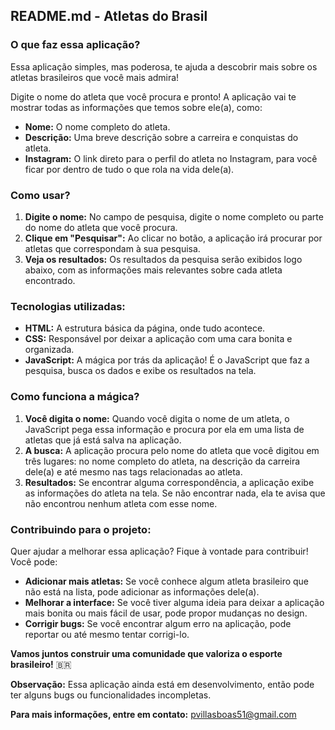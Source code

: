 ## **README.md - Atletas do Brasil**

### **O que faz essa aplicação?**

Essa aplicação simples, mas poderosa, te ajuda a descobrir mais sobre os atletas brasileiros que você mais admira! 

Digite o nome do atleta que você procura e pronto! A aplicação vai te mostrar todas as informações que temos sobre ele(a), como:

* **Nome:** O nome completo do atleta.
* **Descrição:** Uma breve descrição sobre a carreira e conquistas do atleta.
* **Instagram:** O link direto para o perfil do atleta no Instagram, para você ficar por dentro de tudo o que rola na vida dele(a).

### **Como usar?**

1. **Digite o nome:** No campo de pesquisa, digite o nome completo ou parte do nome do atleta que você procura.
2. **Clique em "Pesquisar":** Ao clicar no botão, a aplicação irá procurar por atletas que correspondam à sua pesquisa.
3. **Veja os resultados:** Os resultados da pesquisa serão exibidos logo abaixo, com as informações mais relevantes sobre cada atleta encontrado.

### **Tecnologias utilizadas:**

* **HTML:** A estrutura básica da página, onde tudo acontece.
* **CSS:** Responsável por deixar a aplicação com uma cara bonita e organizada.
* **JavaScript:** A mágica por trás da aplicação! É o JavaScript que faz a pesquisa, busca os dados e exibe os resultados na tela.

### **Como funciona a mágica?**

1. **Você digita o nome:** Quando você digita o nome de um atleta, o JavaScript pega essa informação e procura por ela em uma lista de atletas que já está salva na aplicação.
2. **A busca:** A aplicação procura pelo nome do atleta que você digitou em três lugares: no nome completo do atleta, na descrição da carreira dele(a) e até mesmo nas tags relacionadas ao atleta.
3. **Resultados:** Se encontrar alguma correspondência, a aplicação exibe as informações do atleta na tela. Se não encontrar nada, ela te avisa que não encontrou nenhum atleta com esse nome.

### **Contribuindo para o projeto:**

Quer ajudar a melhorar essa aplicação? Fique à vontade para contribuir! Você pode:

* **Adicionar mais atletas:** Se você conhece algum atleta brasileiro que não está na lista, pode adicionar as informações dele(a).
* **Melhorar a interface:** Se você tiver alguma ideia para deixar a aplicação mais bonita ou mais fácil de usar, pode propor mudanças no design.
* **Corrigir bugs:** Se você encontrar algum erro na aplicação, pode reportar ou até mesmo tentar corrigi-lo.

**Vamos juntos construir uma comunidade que valoriza o esporte brasileiro!** 🇧🇷

**Observação:** Essa aplicação ainda está em desenvolvimento, então pode ter alguns bugs ou funcionalidades incompletas. 

**Para mais informações, entre em contato:** pvillasboas51@gmail.com
